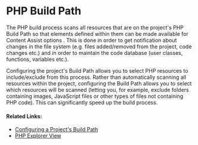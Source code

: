 # PHP Build Path

<!--context:build_paths-->

The PHP build process scans all resources that are on the project's PHP Build Path so that elements defined within them can be made available for Content Assist options . This is done in order to get notification about changes in the file system (e.g. files added/removed from the project, code changes etc.) and in order to maintain the code database (user classes, functions, variables etc.).

Configuring the project's Build Path allows you to select PHP resources to include/exclude from this process. Rather than automatically scanning all resources within the project, configuring the Build Path allows you to select which resources will be scanned (letting you, for example, exclude folders containing images, JavaScript files or other types of files not containing PHP code). This can significantly speed up the build process.

<!--links-start-->

#### Related Links:

 * [Configuring a Project's Build Path](../024-tasks/176-configuring_build_paths.md)
 * [PHP Explorer View](../032-reference/008-php_perspectives_and_views/008-php_perspective_views/008-php_explorer_view.md)

<!--links-end-->
